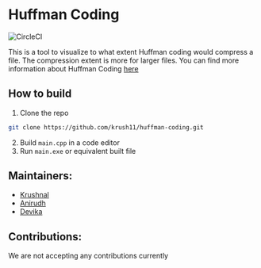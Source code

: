 # Huffman Coding
<img alt="CircleCI" src="https://img.shields.io/circleci/build/github/krush11/sales-management/master">

This is a tool to visualize to what extent Huffman coding would compress a file.
The compression extent is more for larger files.
You can find more information about Huffman Coding [here](https://www.geeksforgeeks.org/huffman-coding-greedy-algo-3/)

## How to build
1. Clone the repo
```bash
git clone https://github.com/krush11/huffman-coding.git
```
2. Build `main.cpp` in a code editor
3. Run `main.exe` or equivalent built file

## Maintainers:
- [Krushnal](https://github.com/krush11)
- [Anirudh](https://github.com/AKA2501)
- [Devika](https://github.com/Devika-j)

## Contributions:
We are not accepting any contributions currently